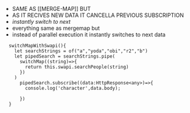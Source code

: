 - SAME AS [[MERGE-MAP]] BUT 
- AS IT RECIVES NEW DATA IT CANCELLA PREVIOUS  SUBSCRIPTION
- _instantly switch to next_
-  everything same as mergemap but  
- instead of parallel execution it instantly switches to next data
 ```
   switchMapWithSwapi(){
    let searchStrings = of("a","yoda","obi","r2","b")
    let pipedSearch = searchStrings.pipe(
      switchMap((string)=>{
        return this.swapi.searchPeople(string)
      })
    )
      pipedSearch.subscribe((data:HttpResponse<any>)=>{
        console.log('character',data.body);
  
      })
  }
```
